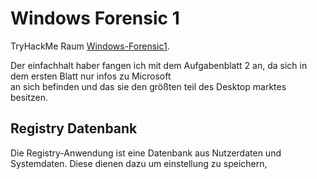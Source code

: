 # Windows Forensic 1
TryHackMe Raum [Windows-Forensic1](https://tryhackme.com/room/windowsforensics1).

Der einfachhalt haber fangen ich mit dem Aufgabenblatt 2 an, da sich in dem ersten Blatt nur infos zu Microsoft<br>
an sich befinden und das sie den größten teil des Desktop marktes besitzen.

## Registry Datenbank
Die Registry-Anwendung ist eine Datenbank aus Nutzerdaten und Systemdaten. Diese dienen dazu um einstellung zu speichern,<br>
